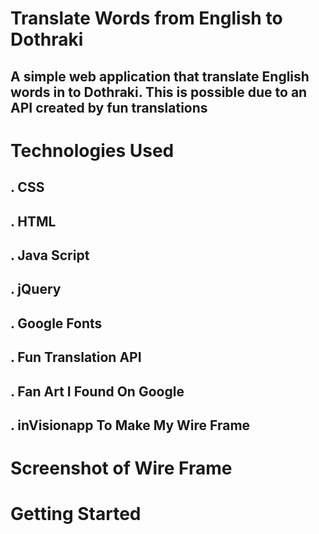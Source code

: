 
# Translate Words from English to Dothraki

## A simple web application that translate English words in to Dothraki. This is possible due to an API created by fun translations


# Technologies Used
 ## . CSS
 ## . HTML
 ## . Java Script
 ## . jQuery
 ## . Google Fonts
 ## . Fun Translation API 
 ## . Fan Art I Found On Google 
 ## . inVisionapp To Make My Wire Frame 


# Screenshot of Wire Frame 


# Getting Started